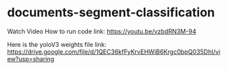 # documents-segment-classification


Watch Video How to run code link:
https://youtu.be/vzbdRN3M-94


Here is the yoloV3 weights file link: https://drive.google.com/file/d/1QEC36kfFyKrvEHWiB6Krgc0bpQ035DhI/view?usp=sharing
